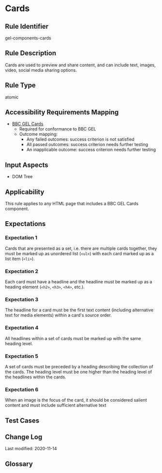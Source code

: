 # Cards

## Rule Identifier

gel-components-cards

## Rule Description

Cards are used to preview and share content, and can include text, images, video, social media sharing options.

## Rule Type

atomic

## Accessibility Requirements Mapping

- [BBC GEL Cards](https://bbc.github.io/gel/components/cards/)
  - Required for conformance to BBC GEL
  - Outcome mapping:
    - Any failed outcomes: success criterion is not satisfied
    - All passed outcomes: success criterion needs further testing
    - An inapplicable outcome: success criterion needs further testing

## Input Aspects

* DOM Tree

## Applicability

This rule applies to any HTML page that includes a BBC GEL Cards component.

## Expectations

### Expectation 1

Cards that are presented as a set, i.e. there are multiple cards together, they must be marked up as unordered list (`<ul>`) with each card marked up as a list item (`<li>`).

### Expectation 2

Each card must have a headline and the headline must be marked up as a heading element (`<h2>`, `<h3>`, `<h4>`, etc.).

### Expectation 3

The headline for a card must be the first text content (including alternative text for media elements) within a card's source order.

### Expectation 4

All headlines within a set of cards must be marked up with the same heading level.

### Expectation 5

A set of cards must be preceded by a heading describing the collection of the cards. The heading level must be one higher than the heading level of the headlines within the cards.

### Expectation 6

When an image is the focus of the card, it should be considered salient content and must include sufficient alternative text

## Test Cases

## Change Log

Last modified: 2020-11-14

## Glossary
